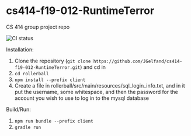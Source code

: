 # cs414-f19-012-RuntimeTerror
CS 414 group project repo

![CI status](https://github.com/JGelfand/cs414-f19-012-RuntimeTerror/workflows/CI/badge.svg)

Installation:
1. Clone the repository (`git clone https://github.com/JGelfand/cs414-f19-012-RuntimeTerror.git`) and cd in
2. `cd rollerball`
3. `npm install --prefix client`
4. Create a file in rollerball/src/main/resources/sql_login_info.txt, and in it put the username, some whitespace, and then the password for the account you wish to use to log in to the mysql database

Build/Run:
1. `npm run bundle --prefix client`
2. `gradle run`

